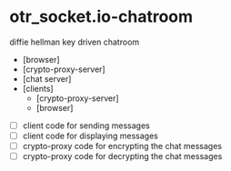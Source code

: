 # otr_socket.io-chatroom
diffie hellman key driven chatroom

* [browser]
* [crypto-proxy-server]
* [chat server]
* [clients]
  * [crypto-proxy-server]
  * [browser]



* [ ] client code for sending messages
* [ ] client code for displaying messages
* [ ] crypto-proxy code for encrypting the chat messages
* [ ] crypto-proxy code for decrypting the chat messages
